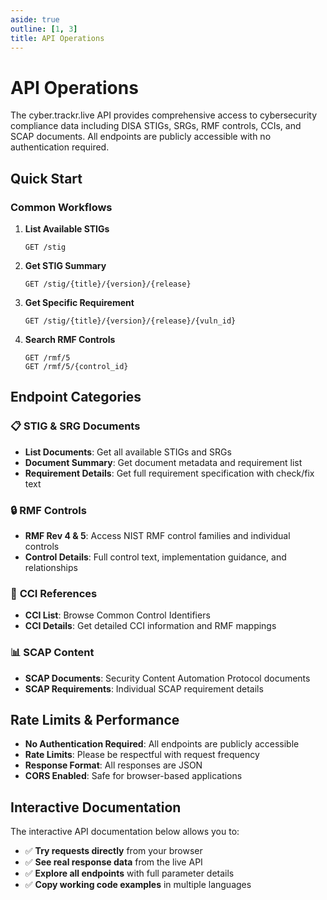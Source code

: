 ```yaml
---
aside: true
outline: [1, 3]
title: API Operations
---
```


# API Operations

The cyber.trackr.live API provides comprehensive access to cybersecurity compliance data including DISA STIGs, SRGs, RMF controls, CCIs, and SCAP documents. All endpoints are publicly accessible with no authentication required.

## Quick Start

### Common Workflows

1. **List Available STIGs**
   ```http
   GET /stig
   ```

2. **Get STIG Summary**
   ```http
   GET /stig/{title}/{version}/{release}
   ```

3. **Get Specific Requirement**
   ```http
   GET /stig/{title}/{version}/{release}/{vuln_id}
   ```

4. **Search RMF Controls**
   ```http
   GET /rmf/5
   GET /rmf/5/{control_id}
   ```

## Endpoint Categories

### 📋 **STIG & SRG Documents**
- **List Documents**: Get all available STIGs and SRGs
- **Document Summary**: Get document metadata and requirement list
- **Requirement Details**: Get full requirement specification with check/fix text

### 🔒 **RMF Controls**  
- **RMF Rev 4 & 5**: Access NIST RMF control families and individual controls
- **Control Details**: Full control text, implementation guidance, and relationships

### 🎯 **CCI References**
- **CCI List**: Browse Common Control Identifiers
- **CCI Details**: Get detailed CCI information and RMF mappings

### 📊 **SCAP Content**
- **SCAP Documents**: Security Content Automation Protocol documents
- **SCAP Requirements**: Individual SCAP requirement details

## Rate Limits & Performance

- **No Authentication Required**: All endpoints are publicly accessible
- **Rate Limits**: Please be respectful with request frequency
- **Response Format**: All responses are JSON
- **CORS Enabled**: Safe for browser-based applications

## Interactive Documentation

The interactive API documentation below allows you to:
- ✅ **Try requests directly** from your browser
- ✅ **See real response data** from the live API  
- ✅ **Explore all endpoints** with full parameter details
- ✅ **Copy working code examples** in multiple languages

<OASpec />